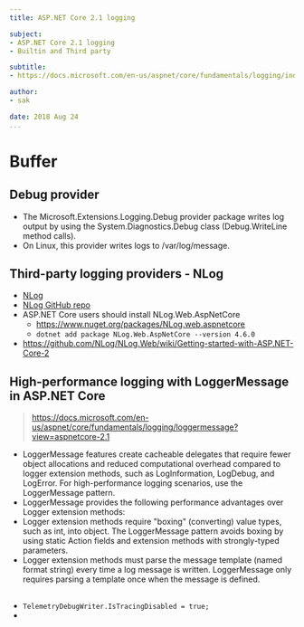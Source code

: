 ```yaml
---
title: ASP.NET Core 2.1 logging

subject:
- ASP.NET Core 2.1 logging
- Builtin and Third party

subtitle:
- https://docs.microsoft.com/en-us/aspnet/core/fundamentals/logging/index?view=aspnetcore-2.1

author:
- sak

date: 2018 Aug 24
...
```


# Buffer

## Debug provider
- The Microsoft.Extensions.Logging.Debug provider package writes log output by using the System.Diagnostics.Debug class (Debug.WriteLine method calls).
- On Linux, this provider writes logs to /var/log/message.

## Third-party logging providers - NLog
- [NLog](http://nlog-project.org/)
- [NLog GitHub repo](https://github.com/NLog/NLog.Extensions.Logging)
- ASP.NET Core users should install NLog.Web.AspNetCore
	- https://www.nuget.org/packages/NLog.web.aspnetcore
	- `dotnet add package NLog.Web.AspNetCore --version 4.6.0`
- https://github.com/NLog/NLog.Web/wiki/Getting-started-with-ASP.NET-Core-2



## High-performance logging with LoggerMessage in ASP.NET Core
> https://docs.microsoft.com/en-us/aspnet/core/fundamentals/logging/loggermessage?view=aspnetcore-2.1

- LoggerMessage features create cacheable delegates that require fewer object allocations and reduced computational overhead compared to logger extension methods, such as LogInformation, LogDebug, and LogError. For high-performance logging scenarios, use the LoggerMessage pattern.
- LoggerMessage provides the following performance advantages over Logger extension methods:
- Logger extension methods require "boxing" (converting) value types, such as int, into object. The LoggerMessage pattern avoids boxing by using static Action fields and extension methods with strongly-typed parameters.
- Logger extension methods must parse the message template (named format string) every time a log message is written. LoggerMessage only requires parsing a template once when the message is defined.

## 
- `TelemetryDebugWriter.IsTracingDisabled = true;`
- 
